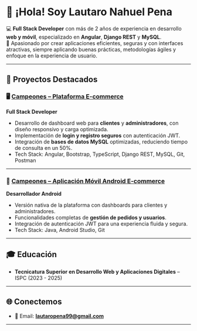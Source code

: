 # 👋 ¡Hola! Soy Lautaro Nahuel Pena

💻 **Full Stack Developer** con más de 2 años de experiencia en desarrollo **web y móvil**, especializado en **Angular**, **Django REST** y **MySQL**.  
🚀 Apasionado por crear aplicaciones eficientes, seguras y con interfaces atractivas, siempre aplicando buenas prácticas, metodologías ágiles y enfoque en la experiencia de usuario.

---

## 📌 Proyectos Destacados

### 🖥️ [Campeones – Plataforma E-commerce](https://github.com/Proyecto-integrador-ISPC-2024/proyecto-integrador-web-pp-2025/tree/main)
**Full Stack Developer**  
- Desarrollo de dashboard web para **clientes** y **administradores**, con diseño responsivo y carga optimizada.
- Implementación de **login y registro seguros** con autenticación JWT.
- Integración de **bases de datos MySQL** optimizadas, reduciendo tiempo de consulta en un 50%.
- Tech Stack: Angular, Bootstrap, TypeScript, Django REST, MySQL, Git, Postman

---

### 📱 [Campeones – Aplicación Móvil Android E-commerce](https://github.com/Proyecto-integrador-ISPC-2024/proyecto-integrador-mobile-2024/tree/main)
**Desarrollador Android**  
- Versión nativa de la plataforma con dashboards para clientes y administradores.
- Funcionalidades completas de **gestión de pedidos y usuarios**.
- Integración de autenticación JWT para una experiencia fluida y segura.
- Tech Stack: Java, Android Studio, Git

---

## 🎓 Educación
- **Tecnicatura Superior en Desarrollo Web y Aplicaciones Digitales** – ISPC  (2023 - 2025)

---

## 🌐 Conectemos
- 📧 Email: **lautaropena99@gmail.com**
---
